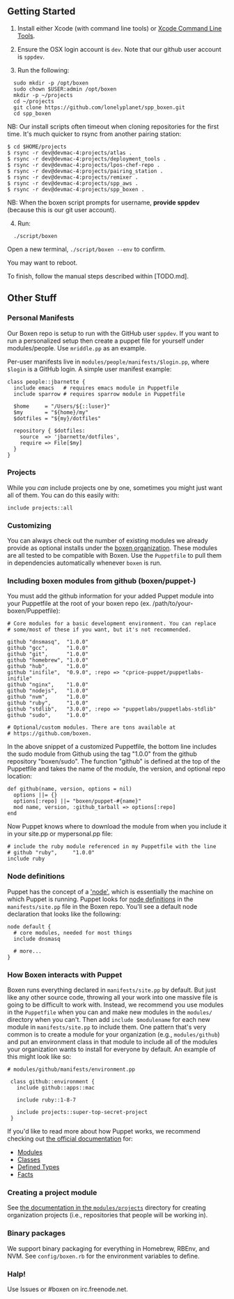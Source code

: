 ## Getting Started

1. Install either Xcode (with command line tools) or [Xcode Command Line Tools](http://docwiki.embarcadero.com/RADStudio/XE4/en/Installing_the_Xcode_Command_Line_Tools_on_a_Mac).

2. Ensure the OSX login account is `dev`. Note that our github user account is `sppdev`.

3. Run the following:

```
  sudo mkdir -p /opt/boxen
  sudo chown $USER:admin /opt/boxen
  mkdir -p ~/projects
  cd ~/projects
  git clone https://github.com/lonelyplanet/spp_boxen.git
  cd spp_boxen
```

NB: Our install scripts often timeout when cloning repositories for the first time.
It's much quicker to rsync from another pairing station:
  ```
  $ cd $HOME/projects
  $ rsync -r dev@devmac-4:projects/atlas .
  $ rsync -r dev@devmac-4:projects/deployment_tools .
  $ rsync -r dev@devmac-4:projects/lpos-chef-repo .
  $ rsync -r dev@devmac-4:projects/pairing_station .
  $ rsync -r dev@devmac-4:projects/remixer .
  $ rsync -r dev@devmac-4:projects/spp_aws .
  $ rsync -r dev@devmac-4:projects/spp_boxen .
  ```

NB: When the boxen script prompts for username, **provide sppdev** (because this is our git user account).

4. Run:
```
  ./script/boxen
```

Open a new terminal, `./script/boxen --env` to confirm.

You may want to reboot.

To finish, follow the manual steps described within [TODO.md].

## Other Stuff


### Personal Manifests

Our Boxen repo is setup to run with the GitHub user `sppdev`. If you want to run a personalized setup then create a puppet file for yourself under modules/people. Use `mriddle.pp` as an example.

Per-user manifests live in `modules/people/manifests/$login.pp`, where
`$login` is a GitHub login. A simple user manifest example:

```puppet
class people::jbarnette {
  include emacs   # requires emacs module in Puppetfile
  include sparrow # requires sparrow module in Puppetfile

  $home     = "/Users/${::luser}"
  $my       = "${home}/my"
  $dotfiles = "${my}/dotfiles"

  repository { $dotfiles:
    source  => 'jbarnette/dotfiles',
    require => File[$my]
  }
}
```

### Projects

While you _can_ include projects one by one, sometimes you might just want
all of them. You can do this easily with:

```
include projects::all
```


### Customizing

You can always check out the number of existing modules we already
provide as optional installs under the
[boxen organization](https://github.com/boxen). These modules are all
tested to be compatible with Boxen. Use the `Puppetfile` to pull them
in dependencies automatically whenever `boxen` is run.

### Including boxen modules from github (boxen/puppet-<name>)

You must add the github information for your added Puppet module into your Puppetfile at the root of your
boxen repo (ex. /path/to/your-boxen/Puppetfile):

    # Core modules for a basic development environment. You can replace
    # some/most of these if you want, but it's not recommended.

    github "dnsmasq",  "1.0.0"
    github "gcc",      "1.0.0"
    github "git",      "1.0.0"
    github "homebrew", "1.0.0"
    github "hub",      "1.0.0"
    github "inifile",  "0.9.0", :repo => "cprice-puppet/puppetlabs-inifile"
    github "nginx",    "1.0.0"
    github "nodejs",   "1.0.0"
    github "nvm",      "1.0.0"
    github "ruby",     "1.0.0"
    github "stdlib",   "3.0.0", :repo => "puppetlabs/puppetlabs-stdlib"
    github "sudo",     "1.0.0"

    # Optional/custom modules. There are tons available at
    # https://github.com/boxen.

In the above snippet of a customized Puppetfile, the bottom line
includes the sudo module from Github using the tag "1.0.0" from the github repository
"boxen/sudo".  The function "github" is defined at the top of the Puppetfile
and takes the name of the module, the version, and optional repo location:

    def github(name, version, options = nil)
      options ||= {}
      options[:repo] ||= "boxen/puppet-#{name}"
      mod name, version, :github_tarball => options[:repo]
    end

Now Puppet knows where to download the module from when you include it in your site.pp or mypersonal.pp file:

    # include the ruby module referenced in my Puppetfile with the line
    # github "ruby",     "1.0.0"
    include ruby

### Node definitions

Puppet has the concept of a
['node'](http://docs.puppetlabs.com/references/glossary.html#agent),
which is essentially the machine on which Puppet is running. Puppet looks for
[node definitions](http://docs.puppetlabs.com/learning/agent_master_basic.html#node-definitions)
in the `manifests/site.pp` file in the Boxen repo. You'll see a default node
declaration that looks like the following:

``` puppet
node default {
  # core modules, needed for most things
  include dnsmasq

  # more...
}
```

### How Boxen interacts with Puppet

Boxen runs everything declared in `manifests/site.pp` by default.
But just like any other source code, throwing all your work into one massive
file is going to be difficult to work with. Instead, we recommend you
use modules in the `Puppetfile` when you can and make new modules
in the `modules/` directory when you can't. Then add `include $modulename`
for each new module in `manifests/site.pp` to include them.
One pattern that's very common is to create a module for your organization
(e.g., `modules/github`) and put an environment class in that module
to include all of the modules your organization wants to install for
everyone by default. An example of this might look like so:

``` puppet
# modules/github/manifests/environment.pp

 class github::environment {
   include github::apps::mac

   include ruby::1-8-7

   include projects::super-top-secret-project
 }
 ```

 If you'd like to read more about how Puppet works, we recommend
 checking out [the official documentation](http://docs.puppetlabs.com/)
 for:

 * [Modules](http://docs.puppetlabs.com/learning/modules1.html#modules)
 * [Classes](http://docs.puppetlabs.com/learning/modules1.html#classes)
 * [Defined Types](http://docs.puppetlabs.com/learning/definedtypes.html)
 * [Facts](http://docs.puppetlabs.com/guides/custom_facts.html)

### Creating a project module

See [the documentation in the
`modules/projects`](modules/projects/README.md)
directory for creating organization projects (i.e., repositories that people
will be working in).

### Binary packages

We support binary packaging for everything in Homebrew, RBEnv, and NVM.
See `config/boxen.rb` for the environment variables to define.

### Halp!

Use Issues or #boxen on irc.freenode.net.
